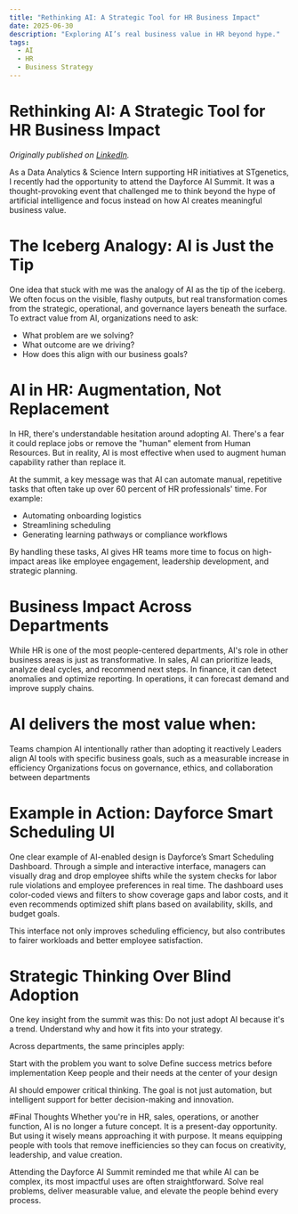 ```yaml
---
title: "Rethinking AI: A Strategic Tool for HR Business Impact"
date: 2025-06-30
description: "Exploring AI’s real business value in HR beyond hype."
tags:
  - AI
  - HR
  - Business Strategy
---
```


# Rethinking AI: A Strategic Tool for HR Business Impact
*Originally published on [LinkedIn](https://www.linkedin.com/pulse/rethinking-ai-strategic-tool-hr-business-impact-neha-rajganesh-mpire/).*

As a Data Analytics & Science Intern supporting HR initiatives at STgenetics, I recently had the opportunity to attend the Dayforce AI Summit. It was a thought-provoking event that challenged me to think beyond the hype of artificial intelligence and focus instead on how AI creates meaningful business value.

# The Iceberg Analogy: AI is Just the Tip
One idea that stuck with me was the analogy of AI as the tip of the iceberg. We often focus on the visible, flashy outputs, but real transformation comes from the strategic, operational, and governance layers beneath the surface. To extract value from AI, organizations need to ask:

- What problem are we solving?
- What outcome are we driving?
- How does this align with our business goals?

# AI in HR: Augmentation, Not Replacement
In HR, there's understandable hesitation around adopting AI. There's a fear it could replace jobs or remove the "human" element from Human Resources. But in reality, AI is most effective when used to augment human capability rather than replace it.

At the summit, a key message was that AI can automate manual, repetitive tasks that often take up over 60 percent of HR professionals' time. For example:

- Automating onboarding logistics
- Streamlining scheduling
- Generating learning pathways or compliance workflows

By handling these tasks, AI gives HR teams more time to focus on high-impact areas like employee engagement, leadership development, and strategic planning.

# Business Impact Across Departments
While HR is one of the most people-centered departments, AI's role in other business areas is just as transformative. In sales, AI can prioritize leads, analyze deal cycles, and recommend next steps. In finance, it can detect anomalies and optimize reporting. In operations, it can forecast demand and improve supply chains.

# AI delivers the most value when:

Teams champion AI intentionally rather than adopting it reactively
Leaders align AI tools with specific business goals, such as a measurable increase in efficiency
Organizations focus on governance, ethics, and collaboration between departments

# Example in Action: Dayforce Smart Scheduling UI
One clear example of AI-enabled design is Dayforce’s Smart Scheduling Dashboard. Through a simple and interactive interface, managers can visually drag and drop employee shifts while the system checks for labor rule violations and employee preferences in real time. The dashboard uses color-coded views and filters to show coverage gaps and labor costs, and it even recommends optimized shift plans based on availability, skills, and budget goals.

This interface not only improves scheduling efficiency, but also contributes to fairer workloads and better employee satisfaction.

# Strategic Thinking Over Blind Adoption
One key insight from the summit was this: Do not just adopt AI because it's a trend. Understand why and how it fits into your strategy.

Across departments, the same principles apply:

Start with the problem you want to solve
Define success metrics before implementation
Keep people and their needs at the center of your design

AI should empower critical thinking. The goal is not just automation, but intelligent support for better decision-making and innovation.

#Final Thoughts
Whether you're in HR, sales, operations, or another function, AI is no longer a future concept. It is a present-day opportunity. But using it wisely means approaching it with purpose. It means equipping people with tools that remove inefficiencies so they can focus on creativity, leadership, and value creation.

Attending the Dayforce AI Summit reminded me that while AI can be complex, its most impactful uses are often straightforward. Solve real problems, deliver measurable value, and elevate the people behind every process.
